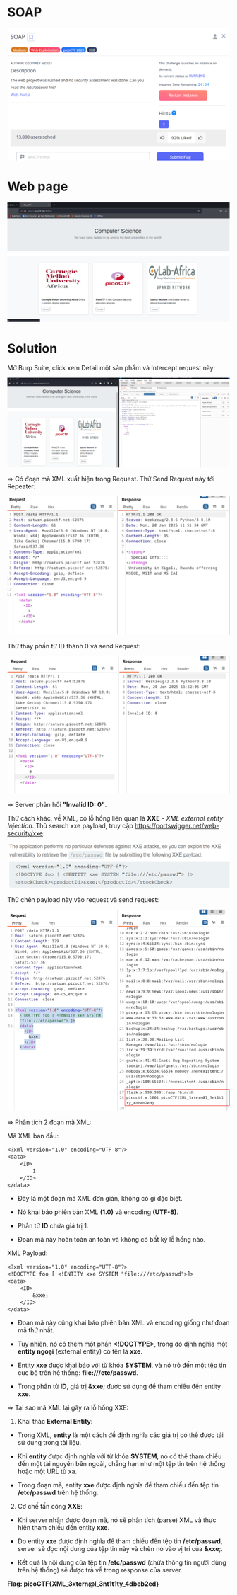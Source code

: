 # SOAP
![img](https://github.com/DucThinh47/PicoCTF_Writeups/blob/main/Web_Exploitation/images/image123.png?raw=true)

# Web page
![img](https://github.com/DucThinh47/PicoCTF_Writeups/blob/main/Web_Exploitation/images/image124.png?raw=true)

# Solution

Mở Burp Suite, click xem Detail một sản phẩm và Intercept request này: 

![img](https://github.com/DucThinh47/PicoCTF_Writeups/blob/main/Web_Exploitation/images/image125.png?raw=true)

=> Có đoạn mã XML xuất hiện trong Request. Thử Send Request này tới Repeater:

![img](https://github.com/DucThinh47/PicoCTF_Writeups/blob/main/Web_Exploitation/images/image126.png?raw=true)

Thử thay phần tử ID thành 0 và send Request:

![img](https://github.com/DucThinh47/PicoCTF_Writeups/blob/main/Web_Exploitation/images/image127.png?raw=true)

=> Server phản hồi **"Invalid ID: 0"**.

Thử cách khác, về XML, có lỗ hổng liên quan là **XXE** - *XML external entity Injection*. Thử search xxe payload, truy cập https://portswigger.net/web-security/xxe:

![img](https://github.com/DucThinh47/PicoCTF_Writeups/blob/main/Web_Exploitation/images/image128.png?raw=true)

Thử chèn payload này vào request và send request:

![img](https://github.com/DucThinh47/PicoCTF_Writeups/blob/main/Web_Exploitation/images/image129.png?raw=true)

=> Phân tích 2 đoạn mã XML: 

Mã XML ban đầu:

    <?xml version="1.0" encoding="UTF-8"?>
    <data>
        <ID>
            1
        </ID>
    </data>

- Đây là một đoạn mã XML đơn giản, không có gì đặc biệt.

- Nó khai báo phiên bản XML **(1.0)** và encoding **(UTF-8)**.

- Phần tử **ID** chứa giá trị 1.

- Đoạn mã này hoàn toàn an toàn và không có bất kỳ lỗ hổng nào.

XML Payload: 

    <?xml version="1.0" encoding="UTF-8"?>
    <!DOCTYPE foo [ <!ENTITY xxe SYSTEM "file:///etc/passwd">]>
    <data>
        <ID>
            &xxe;
        </ID>
    </data>

- Đoạn mã này cũng khai báo phiên bản XML và encoding giống như đoạn mã thứ nhất.

- Tuy nhiên, nó có thêm một phần **<!DOCTYPE>**, trong đó định nghĩa một **entity ngoại** (external entity) có tên là **xxe**.

- Entity **xxe** được khai báo với từ khóa **SYSTEM**, và nó trỏ đến một tệp tin cục bộ trên hệ thống: **file:///etc/passwd**.

- Trong phần tử **ID**, giá trị **&xxe**; được sử dụng để tham chiếu đến entity **xxe**.

=> Tại sao mã XML lại gây ra lỗ hổng XXE: 

1. Khai thác **External Entity**:

- Trong XML, **entity** là một cách để định nghĩa các giá trị có thể được tái sử dụng trong tài liệu.

- Khi **entity** được định nghĩa với từ khóa **SYSTEM**, nó có thể tham chiếu đến một tài nguyên bên ngoài, chẳng hạn như một tệp tin trên hệ thống hoặc một URL từ xa.

- Trong đoạn mã, entity **xxe** được định nghĩa để tham chiếu đến tệp tin **/etc/passwd** trên hệ thống.

2. Cơ chế tấn công **XXE**:

- Khi server nhận được đoạn mã, nó sẽ phân tích (parse) XML và thực hiện tham chiếu đến entity **xxe**.

- Do entity **xxe** được định nghĩa để tham chiếu đến tệp tin **/etc/passwd**, server sẽ đọc nội dung của tệp tin này và chèn nó vào vị trí của **&xxe**;.

- Kết quả là nội dung của tệp tin **/etc/passwd** (chứa thông tin người dùng trên hệ thống) sẽ được trả về trong response của server.


**Flag: picoCTF{XML_3xtern@l_3nt1t1ty_4dbeb2ed}**





